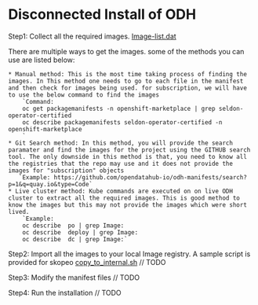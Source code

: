 # Disconnected Install of ODH 

Step1: Collect all the required images. [Image-list.dat](Image-list.dat)

There are multiple ways to get the images. some of the methods you can use are listed below:

    * Manual method: This is the most time taking process of finding the images. In This method one needs to go to each file in the manifest and then check for images being used. for subscription, we will have to use the below command to find the images
        `Command:  
        oc get packagemanifests -n openshift-marketplace | grep seldon-operator-certified
        oc describe packagemanifests seldon-operator-certified -n openshift-marketplace
        ` 
    * Git Search method: In this method, you will provide the search paramater and find the images for the project using the GITHUB search tool. The only downside in this method is that, you need to know all the registries that the repo may use and it does not provide the images for "subscription" objects
       `Example: https://github.com/opendatahub-io/odh-manifests/search?p=1&q=quay.io&type=Code` 
    * Live cluster method: Kube commands are executed on on live ODH cluster to extract all the required images. This is good method to know the images but this may not provide the images which were short lived. 
        `Example: 
        oc describe  po | grep Image:
        oc describe  deploy | grep Image:
        oc describe  dc | grep Image:`

Step2: Import all the images to your local Image registry. A sample script is provided for skopeo [copy_to_internal.sh](copy_to_internal.sh)
// TODO

Step3: Modify the manifest files
// TODO

Step4: Run the installation
// TODO